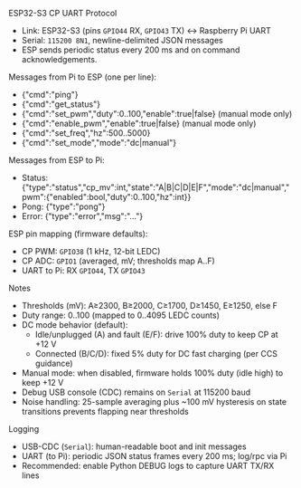 ESP32-S3 CP UART Protocol

- Link: ESP32-S3 (pins `GPIO44` RX, `GPIO43` TX) ↔ Raspberry Pi UART
- Serial: `115200 8N1`, newline-delimited JSON messages
- ESP sends periodic status every 200 ms and on command acknowledgements.

Messages from Pi to ESP (one per line):

- {"cmd":"ping"}
- {"cmd":"get_status"}
- {"cmd":"set_pwm","duty":0..100,"enable":true|false}  (manual mode only)
- {"cmd":"enable_pwm","enable":true|false}               (manual mode only)
- {"cmd":"set_freq","hz":500..5000}
- {"cmd":"set_mode","mode":"dc|manual"}

Messages from ESP to Pi:

- Status: {"type":"status","cp_mv":int,"state":"A|B|C|D|E|F","mode":"dc|manual","pwm":{"enabled":bool,"duty":0..100,"hz":int}}
- Pong:   {"type":"pong"}
- Error:  {"type":"error","msg":"..."}

ESP pin mapping (firmware defaults):

- CP PWM: `GPIO38` (1 kHz, 12-bit LEDC)
- CP ADC: `GPIO1` (averaged, mV; thresholds map A..F)
- UART to Pi: RX `GPIO44`, TX `GPIO43`

Notes

- Thresholds (mV): A≥2300, B≥2000, C≥1700, D≥1450, E≥1250, else F
- Duty range: 0..100 (mapped to 0..4095 LEDC counts)
- DC mode behavior (default):
  - Idle/unplugged (A) and fault (E/F): drive 100% duty to keep CP at +12 V
  - Connected (B/C/D): fixed 5% duty for DC fast charging (per CCS guidance)
- Manual mode: when disabled, firmware holds 100% duty (idle high) to keep +12 V
- Debug USB console (CDC) remains on `Serial` at 115200 baud
- Noise handling: 25-sample averaging plus ~100 mV hysteresis on state transitions prevents flapping near thresholds

Logging

- USB-CDC (`Serial`): human-readable boot and init messages
- UART (to Pi): periodic JSON status frames every 200 ms; log/rpc via Pi
- Recommended: enable Python DEBUG logs to capture UART TX/RX lines
